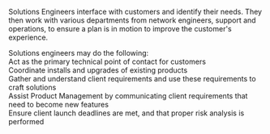 Solutions Engineers interface with customers and identify their needs. They then work with various departments from network engineers, support and operations, to ensure a plan is in motion to improve the customer's experience.  
  
Solutions engineers may do the following:  
Act as the primary technical point of contact for customers  
Coordinate installs and upgrades of existing products  
Gather and understand client requirements and use these requirements to craft solutions  
Assist Product Management by communicating client requirements that need to become new features  
Ensure client launch deadlines are met, and that proper risk analysis is performed